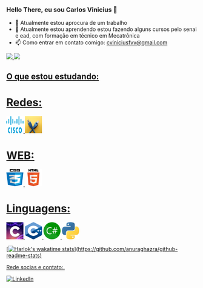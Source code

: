 ### Hello There, eu sou Carlos Vinicius 👋
- 🔭 Atualmente estou aprocura de um trabalho
- 🌱 Atualmente estou aprendendo estou fazendo alguns cursos pelo senai e ead, com formação em técnico em Mecatrônica
- 📫 Como entrar em contato comigo: cviniciusfvv@gmail.com

<div>
<a href="https://github.com/cviniciusfvv">
<img loading="lazy" height="180em" src="https://github-readme-stats.vercel.app/api/top-langs/?username=cviniciusfvv&layout=compact&langs_count=7&theme=dracula"/>
<img loading="lazy" height="180em" src="https://github-readme-stats.vercel.app/api?username=cviniciusfvv&show_icons=true&theme=dracula&include_all_commits=true&count_private=true"/>
</div>

## O que estou estudando:

# Redes:
<img loading="lazy" src="IMG/cisco/android-chrome-512x512.png" width="45" height="45"/> <img loading="lazy" src="IMG/redes/android-chrome-512x512.png" width="45" height="45"/>

# WEB:
<img loading="lazy" src="IMG/CSS/android-chrome-512x512.png" width="45" height="45"/> <img loading="lazy" src="IMG/HTML/android-chrome-512x512.png" width="45" height="45"/>

# Linguagens:
<img loading="lazy" src="IMG/c/android-chrome-512x512.png" width="45" height="45"/> <img loading="lazy" src="IMG/c++/android-chrome-512x512.png" width="45" height="45"/> <img loading="lazy" src="IMG/Csharp/android-chrome-512x512.png" width="45" height="45"/> <img loading="lazy" src="IMG/python/android-chrome-512x512.png" width="45" height="45"/> 

[![Harlok's wakatime stats](https://github-readme-stats.vercel.app/api/wakatime?username=@Mantraz_)](https://github.com/anuraghazra/github-readme-stats)

Rede socias e contato:.
<div>
  <a href="https://www.linkedin.com/in/cviniciusfvvalentim/" target="_blank"> <img src="https://cdn.jsdelivr.net/gh/devicons/devicon/icons/linkedin/linkedin-original.svg" width="50" height="50" alt="LinkedIn"> </a>
  <a href="" target="_blank">
  <a href="" target="_blank">
</div>
